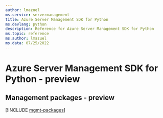 ```yaml
---
author: lmazuel
ms.service: servermanagement
title: Azure Server Management SDK for Python
ms.devlang: python
description: Reference for Azure Server Management SDK for Python
ms.topic: reference
ms.author: lmazuel
ms.data: 07/25/2022
---
```

# Azure Server Management SDK for Python - preview

## Management packages - preview
[!INCLUDE [mgmt-packages](server-management-mgmt-index.md)]
